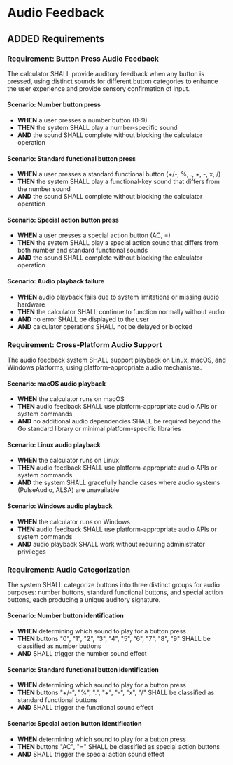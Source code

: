 # Audio Feedback

## ADDED Requirements

### Requirement: Button Press Audio Feedback
The calculator SHALL provide auditory feedback when any button is pressed, using distinct sounds for different button categories to enhance the user experience and provide sensory confirmation of input.

#### Scenario: Number button press
- **WHEN** a user presses a number button (0-9)
- **THEN** the system SHALL play a number-specific sound
- **AND** the sound SHALL complete without blocking the calculator operation

#### Scenario: Standard functional button press
- **WHEN** a user presses a standard functional button (+/-, %, ., +, -, x, /)
- **THEN** the system SHALL play a functional-key sound that differs from the number sound
- **AND** the sound SHALL complete without blocking the calculator operation

#### Scenario: Special action button press
- **WHEN** a user presses a special action button (AC, =)
- **THEN** the system SHALL play a special action sound that differs from both number and standard functional sounds
- **AND** the sound SHALL complete without blocking the calculator operation

#### Scenario: Audio playback failure
- **WHEN** audio playback fails due to system limitations or missing audio hardware
- **THEN** the calculator SHALL continue to function normally without audio
- **AND** no error SHALL be displayed to the user
- **AND** calculator operations SHALL not be delayed or blocked

### Requirement: Cross-Platform Audio Support
The audio feedback system SHALL support playback on Linux, macOS, and Windows platforms, using platform-appropriate audio mechanisms.

#### Scenario: macOS audio playback
- **WHEN** the calculator runs on macOS
- **THEN** audio feedback SHALL use platform-appropriate audio APIs or system commands
- **AND** no additional audio dependencies SHALL be required beyond the Go standard library or minimal platform-specific libraries

#### Scenario: Linux audio playback
- **WHEN** the calculator runs on Linux
- **THEN** audio feedback SHALL use platform-appropriate audio APIs or system commands
- **AND** the system SHALL gracefully handle cases where audio systems (PulseAudio, ALSA) are unavailable

#### Scenario: Windows audio playback
- **WHEN** the calculator runs on Windows
- **THEN** audio feedback SHALL use platform-appropriate audio APIs or system commands
- **AND** audio playback SHALL work without requiring administrator privileges

### Requirement: Audio Categorization
The system SHALL categorize buttons into three distinct groups for audio purposes: number buttons, standard functional buttons, and special action buttons, each producing a unique auditory signature.

#### Scenario: Number button identification
- **WHEN** determining which sound to play for a button press
- **THEN** buttons "0", "1", "2", "3", "4", "5", "6", "7", "8", "9" SHALL be classified as number buttons
- **AND** SHALL trigger the number sound effect

#### Scenario: Standard functional button identification
- **WHEN** determining which sound to play for a button press
- **THEN** buttons "+/-", "%", ".", "+", "-", "x", "/" SHALL be classified as standard functional buttons
- **AND** SHALL trigger the functional sound effect

#### Scenario: Special action button identification
- **WHEN** determining which sound to play for a button press
- **THEN** buttons "AC", "=" SHALL be classified as special action buttons
- **AND** SHALL trigger the special action sound effect
